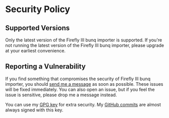 # Security Policy

## Supported Versions

Only the latest version of the Firefly III bunq importer is supported. If you're not running the latest version of the Firefly III bunq importer, please upgrade at your earliest convenience.

## Reporting a Vulnerability

If you find something that compromises the security of Firefly III bunq importer, you should [send me a message](mailto:james@firefly-iii.org) as soon as possible. These issues will be fixed immediately. You can also open an issue, but if you feel the issue is sensitive, please drop me a message instead.

You can use my [GPG key](https://keybase.io/jc5) for extra security. My [GitHub commits](https://github.com/firefly-iii/firefly-iii/commits/master) are almost always signed with this key.

